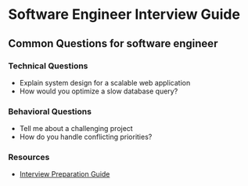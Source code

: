 # Software Engineer Interview Guide

## Common Questions for software engineer

### Technical Questions
- Explain system design for a scalable web application
- How would you optimize a slow database query?

### Behavioral Questions
- Tell me about a challenging project
- How do you handle conflicting priorities?

### Resources
- [Interview Preparation Guide](https://example.com/software_engineer_guide)

